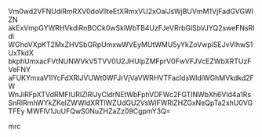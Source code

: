 Vm0wd2VFNUdiRmRXV0doVllteEtXRmxVU2xOalJsWjBUVmM1VjFadGVGWlZN
akExVmpGYWRHVkdiRnBOCk0wSklWbTB4UzFJeVRrbGlSbVJYQ2sweFNsRldi
WGhoVXpKT2MxZHVSbGRpUmxwWVEyMUtWMU5yYkZoVwpiSEJvVlhwS1UxTkdX
bkphUmxacFVtNUNWVkV5TVV0U2JHUlpZMFprV0FwVFJVcEZWbXRTUzFVeFNY
aFUKYmxaV1lYcFdXRlJVUWt0WFJrVjVaVWRHVTFacldsWldiWGhMVkdkd2FW
WnJiRFpXTVdRMFlURlZlRlJyCldrNEtWbFphVDFWc2FGTlNWbXh6Vld4a1Rs
SnRlRmhWYkZKelZWWldXRTlWZUdGU2VsWlFWRlZHZGxNeQpTa2xhU0VGTFEy
MWFlV1JuUFQwS0NuZHZaZz09CgpmY3Q=

mrc